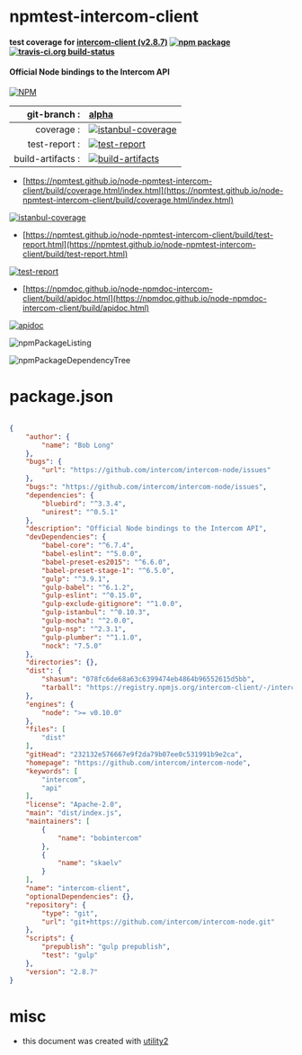 # npmtest-intercom-client

#### test coverage for  [intercom-client (v2.8.7)](https://github.com/intercom/intercom-node)  [![npm package](https://img.shields.io/npm/v/npmtest-intercom-client.svg?style=flat-square)](https://www.npmjs.org/package/npmtest-intercom-client) [![travis-ci.org build-status](https://api.travis-ci.org/npmtest/node-npmtest-intercom-client.svg)](https://travis-ci.org/npmtest/node-npmtest-intercom-client)

#### Official Node bindings to the Intercom API

[![NPM](https://nodei.co/npm/intercom-client.png?downloads=true&downloadRank=true&stars=true)](https://www.npmjs.com/package/intercom-client)

| git-branch : | [alpha](https://github.com/npmtest/node-npmtest-intercom-client/tree/alpha)|
|--:|:--|
| coverage : | [![istanbul-coverage](https://npmtest.github.io/node-npmtest-intercom-client/build/coverage.badge.svg)](https://npmtest.github.io/node-npmtest-intercom-client/build/coverage.html/index.html)|
| test-report : | [![test-report](https://npmtest.github.io/node-npmtest-intercom-client/build/test-report.badge.svg)](https://npmtest.github.io/node-npmtest-intercom-client/build/test-report.html)|
| build-artifacts : | [![build-artifacts](https://npmtest.github.io/node-npmtest-intercom-client/glyphicons_144_folder_open.png)](https://github.com/npmtest/node-npmtest-intercom-client/tree/gh-pages/build)|

- [https://npmtest.github.io/node-npmtest-intercom-client/build/coverage.html/index.html](https://npmtest.github.io/node-npmtest-intercom-client/build/coverage.html/index.html)

[![istanbul-coverage](https://npmtest.github.io/node-npmtest-intercom-client/build/screenCapture.buildCi.browser.%252Ftmp%252Fbuild%252Fcoverage.lib.html.png)](https://npmtest.github.io/node-npmtest-intercom-client/build/coverage.html/index.html)

- [https://npmtest.github.io/node-npmtest-intercom-client/build/test-report.html](https://npmtest.github.io/node-npmtest-intercom-client/build/test-report.html)

[![test-report](https://npmtest.github.io/node-npmtest-intercom-client/build/screenCapture.buildCi.browser.%252Ftmp%252Fbuild%252Ftest-report.html.png)](https://npmtest.github.io/node-npmtest-intercom-client/build/test-report.html)

- [https://npmdoc.github.io/node-npmdoc-intercom-client/build/apidoc.html](https://npmdoc.github.io/node-npmdoc-intercom-client/build/apidoc.html)

[![apidoc](https://npmdoc.github.io/node-npmdoc-intercom-client/build/screenCapture.buildCi.browser.%252Ftmp%252Fbuild%252Fapidoc.html.png)](https://npmdoc.github.io/node-npmdoc-intercom-client/build/apidoc.html)

![npmPackageListing](https://npmtest.github.io/node-npmtest-intercom-client/build/screenCapture.npmPackageListing.svg)

![npmPackageDependencyTree](https://npmtest.github.io/node-npmtest-intercom-client/build/screenCapture.npmPackageDependencyTree.svg)



# package.json

```json

{
    "author": {
        "name": "Bob Long"
    },
    "bugs": {
        "url": "https://github.com/intercom/intercom-node/issues"
    },
    "bugs:": "https://github.com/intercom/intercom-node/issues",
    "dependencies": {
        "bluebird": "^3.3.4",
        "unirest": "^0.5.1"
    },
    "description": "Official Node bindings to the Intercom API",
    "devDependencies": {
        "babel-core": "^6.7.4",
        "babel-eslint": "^5.0.0",
        "babel-preset-es2015": "^6.6.0",
        "babel-preset-stage-1": "^6.5.0",
        "gulp": "^3.9.1",
        "gulp-babel": "^6.1.2",
        "gulp-eslint": "^0.15.0",
        "gulp-exclude-gitignore": "^1.0.0",
        "gulp-istanbul": "^0.10.3",
        "gulp-mocha": "^2.0.0",
        "gulp-nsp": "^2.3.1",
        "gulp-plumber": "^1.1.0",
        "nock": "7.5.0"
    },
    "directories": {},
    "dist": {
        "shasum": "078fc6de68a63c6399474eb4864b96552615d5bb",
        "tarball": "https://registry.npmjs.org/intercom-client/-/intercom-client-2.8.7.tgz"
    },
    "engines": {
        "node": ">= v0.10.0"
    },
    "files": [
        "dist"
    ],
    "gitHead": "232132e576667e9f2da79b07ee0c531991b9e2ca",
    "homepage": "https://github.com/intercom/intercom-node",
    "keywords": [
        "intercom",
        "api"
    ],
    "license": "Apache-2.0",
    "main": "dist/index.js",
    "maintainers": [
        {
            "name": "bobintercom"
        },
        {
            "name": "skaelv"
        }
    ],
    "name": "intercom-client",
    "optionalDependencies": {},
    "repository": {
        "type": "git",
        "url": "git+https://github.com/intercom/intercom-node.git"
    },
    "scripts": {
        "prepublish": "gulp prepublish",
        "test": "gulp"
    },
    "version": "2.8.7"
}
```



# misc
- this document was created with [utility2](https://github.com/kaizhu256/node-utility2)
